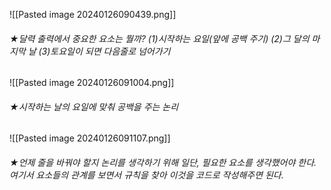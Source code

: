 ![[Pasted image 20240126090439.png]]
###### ★달력 출력에서 중요한 요소는 뭘까? (1)시작하는 요일(앞에 공백 주기) (2)그 달의 마지막 날 (3)토요일이 되면 다음줄로 넘어가기

![[Pasted image 20240126091004.png]]
###### ★시작하는 날의 요일에 맞춰 공백을 주는 논리

![[Pasted image 20240126091107.png]]
###### ★언제 줄을 바꿔야 할지 논리를 생각하기 위해 일단, 필요한 요소를 생각했어야 한다. 여기서 요소들의 관계를 보면서 규칙을 찾아 이것을 코드로 작성해주면 된다.
